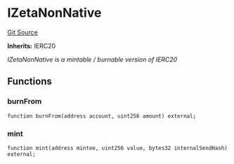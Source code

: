 # IZetaNonNative
[Git Source](https://github.com/zeta-chain/protocol-contracts/blob/main/contracts/evm/legacy/IZetaNonNative.sol)

**Inherits:**
IERC20

*IZetaNonNative is a mintable / burnable version of IERC20*


## Functions
### burnFrom


```solidity
function burnFrom(address account, uint256 amount) external;
```

### mint


```solidity
function mint(address mintee, uint256 value, bytes32 internalSendHash) external;
```

